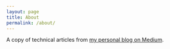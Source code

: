 ```yaml
---
layout: page
title: About
permalink: /about/
---
```


A copy of technical articles from [my personal blog on Medium](https://adequatica.medium.com/).
